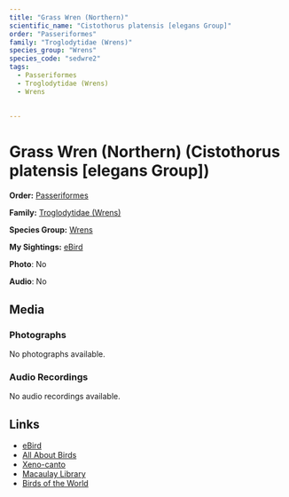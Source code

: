 ```yaml
---
title: "Grass Wren (Northern)"
scientific_name: "Cistothorus platensis [elegans Group]"
order: "Passeriformes"
family: "Troglodytidae (Wrens)"
species_group: "Wrens"
species_code: "sedwre2"
tags: 
  - Passeriformes
  - Troglodytidae (Wrens)
  - Wrens
  
  
---
```


# Grass Wren (Northern) (Cistothorus platensis [elegans Group])

**Order:** [Passeriformes](/tags/passeriformes)

**Family:** [Troglodytidae (Wrens)](/tags/troglodytidae-wrens)

**Species Group:** [Wrens](/tags/wrens)

**My Sightings:** [eBird](https://ebird.org/lifelist?r=world&time=life&spp=sedwre2)

**Photo**: No 

**Audio**: No

## Media
### Photographs
No photographs available.

### Audio Recordings
No audio recordings available.

## Links
* [eBird](https://ebird.org/species/sedwre2) 
* [All About Birds](https://www.allaboutbirds.org/guide/sedwre2) 
* [Xeno-canto](https://www.xeno-canto.org/species/cistothorus-platensis-[elegans-group]) 
* [Macaulay Library](https://search.macaulaylibrary.org/catalog?taxonCode=sedwre2&sort=rating_rank_desc)
* [Birds of the World](https://birdsoftheworld.org/bow/species/sedwre2)
